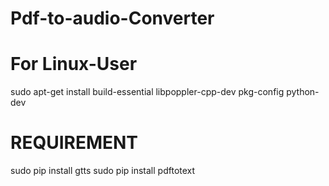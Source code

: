 # Pdf-to-audio-Converter

# For Linux-User


sudo apt-get install build-essential libpoppler-cpp-dev pkg-config python-dev

# REQUIREMENT

 sudo pip install gtts
 sudo pip install pdftotext
